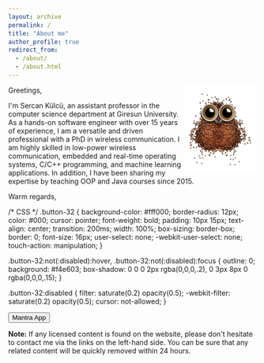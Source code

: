 ```yaml
---
layout: archive
permalink: /
title: "About me"
author_profile: true
redirect_from: 
  - /about/
  - /about.html
---
```


<img align="right" width="150" alt="owl coffee beans" src="/images/owl-coffee-beans.png">

Greetings,

I'm Sercan Külcü, an assistant professor in the computer science department at Giresun University. As a hands-on software engineer with over 15 years of experience, I am a versatile and driven professional with a PhD in wireless communication. I am highly skilled in low-power wireless communication, embedded and real-time operating systems, C/C++ programming, and machine learning applications. In addition, I have been sharing my expertise by teaching OOP and Java courses since 2015.

Warm regards,

<!-- HTML !-->
/* CSS */
.button-32 {
  background-color: #fff000;
  border-radius: 12px;
  color: #000;
  cursor: pointer;
  font-weight: bold;
  padding: 10px 15px;
  text-align: center;
  transition: 200ms;
  width: 100%;
  box-sizing: border-box;
  border: 0;
  font-size: 16px;
  user-select: none;
  -webkit-user-select: none;
  touch-action: manipulation;
}

.button-32:not(:disabled):hover,
.button-32:not(:disabled):focus {
  outline: 0;
  background: #f4e603;
  box-shadow: 0 0 0 2px rgba(0,0,0,.2), 0 3px 8px 0 rgba(0,0,0,.15);
}

.button-32:disabled {
  filter: saturate(0.2) opacity(0.5);
  -webkit-filter: saturate(0.2) opacity(0.5);
  cursor: not-allowed;
}

<button class="button-32" role="button" onclick="window.location.href = 'mantra/index.html';">Mantra App</button>

**Note:** If any licensed content is found on the website, please don't hesitate to contact me via the links on the left-hand side. You can be sure that any related content will be quickly removed within 24 hours.

<script>
        if ('serviceWorker' in navigator) {
         window.addEventListener('load', function () {
          navigator.serviceWorker.register('/assets/js/service-worker.js').then(function (registration) {
           console.log('Registered!');
          }, function (err) {
           console.log('ServiceWorker registration failed: ', err);
          }).catch(function (err) {
           console.log(err);
          });
         });
        } else {
         console.log('service worker is not supported');
        }
       </script>

<!--
<script data-name="BMC-Widget" data-cfasync="false" src="https://cdnjs.buymeacoffee.com/1.0.0/widget.prod.min.js" data-id="sercankulc" data-description="Support me on Buy me a coffee!" data-message="Thank you for visiting!" data-color="#5F7FFF" data-position="Right" data-x_margin="18" data-y_margin="18"></script>
-->
